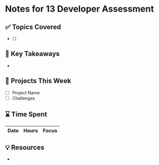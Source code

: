# Notes for 13 Developer Assessment

## ✅ Topics Covered
- [ ] 

## 🧠 Key Takeaways
- 

## 🧪 Projects This Week
- [ ] Project Name
- [ ] Challenges

## ⌛ Time Spent
| Date | Hours | Focus |
|------|-------|-------|

## 💡 Resources
- 
